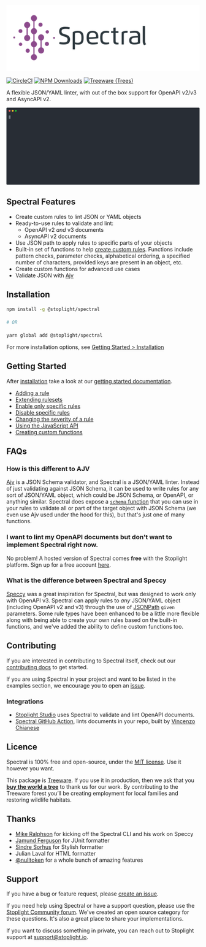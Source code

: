 ![Spectral logo](img/spectral-banner.png)

[![CircleCI](https://img.shields.io/circleci/build/github/stoplightio/spectral/master)](https://circleci.com/gh/stoplightio/spectral)
[![NPM Downloads](https://img.shields.io/npm/dw/@stoplight/spectral?color=blue)](https://www.npmjs.com/package/@stoplight/spectral)
[![Treeware (Trees)](https://img.shields.io/treeware/trees/stoplightio/spectral)](https://plant.treeware.earth/stoplightio/spectral)

A flexible JSON/YAML linter, with out of the box support for OpenAPI v2/v3 and AsyncAPI v2.

![Demo of Spectral linting an OpenAPI document from the CLI](./docs/img/demo.svg)

## Spectral Features

- Create custom rules to lint JSON or YAML objects
- Ready-to-use rules to validate and lint:
  - OpenAPI v2 _and_ v3 documents
  - AsyncAPI v2 documents
- Use JSON path to apply rules to specific parts of your objects
- Built-in set of functions to help [create custom rules](https://stoplight.io/p/docs/gh/stoplightio/spectral/docs/getting-started/rulesets.md#adding-a-rule). Functions include pattern checks, parameter checks, alphabetical ordering, a specified number of characters, provided keys are present in an object, etc.
- Create custom functions for advanced use cases
- Validate JSON with [Ajv](https://www.npmjs.com/package/ajv)

## Installation

```bash
npm install -g @stoplight/spectral

# OR

yarn global add @stoplight/spectral
```

For more installation options, see [Getting Started > Installation](https://stoplight.io/p/docs/gh/stoplightio/spectral/docs/getting-started/installation.md)

## Getting Started

After [installation](https://stoplight.io/p/docs/gh/stoplightio/spectral/docs/getting-started/installation.md) take a look at our [getting started documentation](https://stoplight.io/p/docs/gh/stoplightio/spectral/docs/getting-started/concepts.md).

- [Adding a rule](https://stoplight.io/p/docs/gh/stoplightio/spectral/docs/getting-started/rulesets.md#adding-a-rule)
- [Extending rulesets](https://stoplight.io/p/docs/gh/stoplightio/spectral/docs/getting-started/rulesets.md#extending-rules)
- [Enable only specific rules](https://stoplight.io/p/docs/gh/stoplightio/spectral/docs/getting-started/rulesets.md#enabling-rules)
- [Disable specific rules](https://stoplight.io/p/docs/gh/stoplightio/spectral/docs/getting-started/rulesets.md#disabling-rules)
- [Changing the severity of a rule](https://stoplight.io/p/docs/gh/stoplightio/spectral/docs/getting-started/rulesets.md#changing-rule-severity)
- [Using the JavaScript API](https://stoplight.io/p/docs/gh/stoplightio/spectral/docs/guides/javascript.md)
- [Creating custom functions](https://stoplight.io/p/docs/gh/stoplightio/spectral/docs/guides/custom-functions.md)

## FAQs

### How is this different to AJV

[Ajv](https://www.npmjs.com/package/ajv) is a JSON Schema validator, and Spectral is a JSON/YAML linter. Instead of just validating against JSON Schema, it can be used to write rules for any sort of JSON/YAML object, which could be JSON Schema, or OpenAPI, or anything similar. Spectral does expose a [`schema` function](https://stoplight.io/p/docs/gh/stoplightio/spectral/docs/reference/functions.md) that you can use in your rules to validate all or part of the target object with JSON Schema (we even use Ajv used under the hood for this), but that's just one of many functions.

### I want to lint my OpenAPI documents but don't want to implement Spectral right now.

No problem! A hosted version of Spectral comes **free** with the Stoplight platform. Sign up for a free account [here](https://stoplight.io/?utm_source=github&utm_campaign=spectral).

### What is the difference between Spectral and Speccy

[Speccy](https://github.com/wework/speccy) was a great inspiration for Spectral, but was designed to work only with OpenAPI v3. Spectral can apply rules to _any_ JSON/YAML object (including OpenAPI v2 and v3) through the use of [JSONPath](http://goessner.net/articles/JsonPath/) `given` parameters. Some rule types have been enhanced to be a little more flexible along with being able to create your own rules based on the built-in functions, and we've added the ability to define custom functions too.

## Contributing

If you are interested in contributing to Spectral itself, check out our [contributing docs](CONTRIBUTING.md) to get started.

If you are using Spectral in your project and want to be listed in the examples section, we encourage you to open an [issue](https://github.com/stoplightio/spectral/issues).

### Integrations

- [Stoplight Studio](https://stoplight.io/studio) uses Spectral to validate and lint OpenAPI documents.
- [Spectral GitHub Action](https://github.com/stoplightio/spectral-action), lints documents in your repo, built by [Vincenzo Chianese](https://github.com/XVincentX/)

## Licence

Spectral is 100% free and open-source, under the [MIT license](LICENSE). Use it however you want.

This package is [Treeware](https://treeware.earth). If you use it in production, then we ask that you [**buy the world a tree**](https://plant.treeware.earth/stoplightio/spectral) to thank us for our work. By contributing to the Treeware forest you’ll be creating employment for local families and restoring wildlife habitats.

## Thanks

- [Mike Ralphson](https://github.com/MikeRalphson) for kicking off the Spectral CLI and his work on Speccy
- [Jamund Ferguson](https://github.com/xjamundx) for JUnit formatter
- [Sindre Sorhus](https://github.com/sindresorhus) for Stylish formatter
- Julian Laval for HTML formatter
- [@nulltoken](https://github.com/nulltoken) for a whole bunch of amazing features

## Support

If you have a bug or feature request, please [create an issue](https://github.com/stoplightio/spectral/issues).

If you need help using Spectral or have a support question, please use the [Stoplight Community forum](https://community.stoplight.io). We've created an open source category for these questions. It's also a great place to share your implementations.

If you want to discuss something in private, you can reach out to Stoplight support at [support@stoplight.io](mailto:support@stoplight.io).
